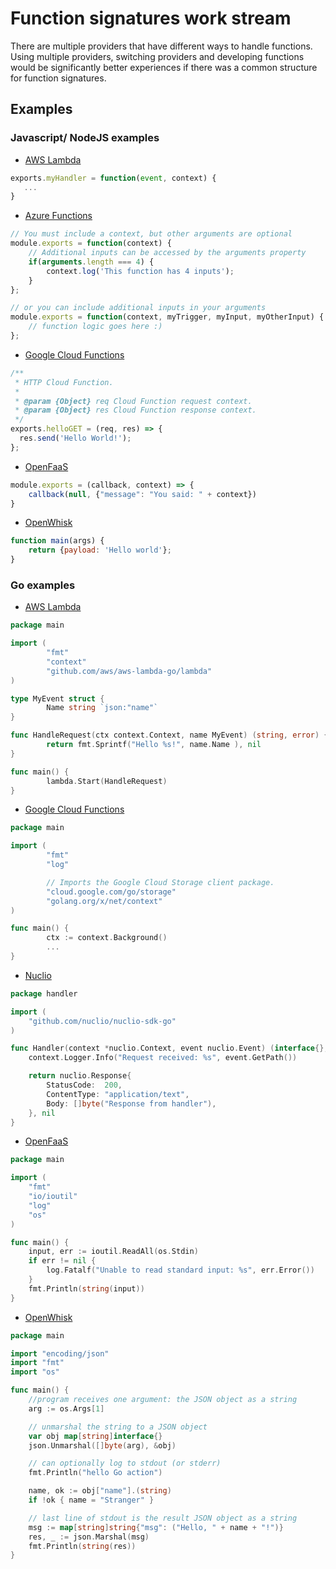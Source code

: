 # Function signatures work stream

There are multiple providers that have different ways to handle functions. Using multiple providers, switching providers and developing functions would be significantly better experiences if there was a common structure for function signatures.
## Examples

### Javascript/ NodeJS examples
- [AWS Lambda](https://docs.aws.amazon.com/lambda/latest/dg/nodejs-prog-model-handler.html)
```javascript
exports.myHandler = function(event, context) {
   ...
}
```
- [Azure Functions](https://docs.microsoft.com/en-us/azure/azure-functions/functions-reference-node)
```javascript
// You must include a context, but other arguments are optional
module.exports = function(context) {
    // Additional inputs can be accessed by the arguments property
    if(arguments.length === 4) {
        context.log('This function has 4 inputs');
    }
};

// or you can include additional inputs in your arguments
module.exports = function(context, myTrigger, myInput, myOtherInput) {
    // function logic goes here :)
};
```

- [Google Cloud Functions](https://cloud.google.com/functions/docs/quickstart)
```javascript
/**
 * HTTP Cloud Function.
 *
 * @param {Object} req Cloud Function request context.
 * @param {Object} res Cloud Function response context.
 */
exports.helloGET = (req, res) => {
  res.send('Hello World!');
};
```

- [OpenFaaS](https://github.com/openfaas/faas)
```javascript
module.exports = (callback, context) => {
    callback(null, {"message": "You said: " + context})
}
```

- [OpenWhisk](https://github.com/apache/incubator-openwhisk/blob/master/docs/actions.md#creating-and-invoking-javascript-actions)
```javascript
function main(args) {
    return {payload: 'Hello world'};
}
```

### Go examples

- [AWS Lambda](https://docs.aws.amazon.com/lambda/latest/dg/go-programming-model-handler-types.html)
```go
package main

import (
        "fmt"
        "context"
        "github.com/aws/aws-lambda-go/lambda"
)

type MyEvent struct {
        Name string `json:"name"`
}

func HandleRequest(ctx context.Context, name MyEvent) (string, error) {
        return fmt.Sprintf("Hello %s!", name.Name ), nil
}

func main() {
        lambda.Start(HandleRequest)
}
```

- [Google Cloud Functions](https://cloud.google.com/go/home)
```go
package main

import (
        "fmt"
        "log"

        // Imports the Google Cloud Storage client package.
        "cloud.google.com/go/storage"
        "golang.org/x/net/context"
)

func main() {
        ctx := context.Background()
        ...
}
```

- [Nuclio](https://github.com/nuclio/nuclio)
```go
package handler

import (
    "github.com/nuclio/nuclio-sdk-go"
)

func Handler(context *nuclio.Context, event nuclio.Event) (interface{}, error) {
    context.Logger.Info("Request received: %s", event.GetPath())

    return nuclio.Response{
        StatusCode:  200,
        ContentType: "application/text",
        Body: []byte("Response from handler"),
    }, nil
}
```

- [OpenFaaS](https://github.com/openfaas/faas/blob/master/sample-functions/BaseFunctions/golang/handler.go)
```go
package main

import (
    "fmt"
    "io/ioutil"
    "log"
    "os"
)

func main() {
    input, err := ioutil.ReadAll(os.Stdin)
    if err != nil {
        log.Fatalf("Unable to read standard input: %s", err.Error())
    }
    fmt.Println(string(input))
}
```

- [OpenWhisk](https://github.com/apache/incubator-openwhisk/blob/master/docs/actions.md#creating-go-actions)
```go
package main

import "encoding/json"
import "fmt"
import "os"

func main() {
    //program receives one argument: the JSON object as a string
    arg := os.Args[1]

    // unmarshal the string to a JSON object
    var obj map[string]interface{}
    json.Unmarshal([]byte(arg), &obj)

    // can optionally log to stdout (or stderr)
    fmt.Println("hello Go action")

    name, ok := obj["name"].(string)
    if !ok { name = "Stranger" }

    // last line of stdout is the result JSON object as a string
    msg := map[string]string{"msg": ("Hello, " + name + "!")}
    res, _ := json.Marshal(msg)
    fmt.Println(string(res))
}
```
